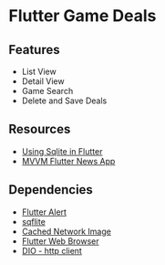 # Flutter Game Deals

## Features
* List View
* Detail View
* Game Search
* Delete and Save Deals

## Resources
* [Using Sqlite in Flutter](https://petercoding.com/flutter/2021/03/21/using-sqlite-in-flutter/)
* [MVVM Flutter News App](https://www.youtube.com/watch?v=7n2QprcdHMA)

## Dependencies
* [Flutter Alert](https://pub.dev/packages/rflutter_alert)
* [sqflite](https://pub.dev/packages/sqflite)
* [Cached Network Image](https://pub.dev/packages/cached_network_image)
* [Flutter Web Browser](https://pub.dev/packages/flutter_web_browser)
* [DIO - http client](https://pub.dev/packages/dio)
